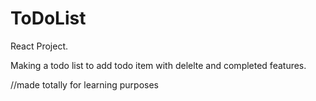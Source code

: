 # ToDoList

React Project.

Making a todo list to add todo item with delelte and completed features.

//made totally for learning purposes
